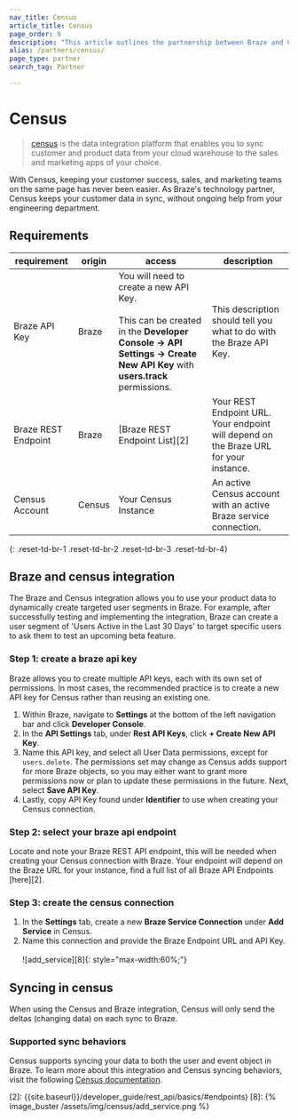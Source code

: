 ```yaml
---
nav_title: Census
article_title: Census
page_order: 9
description: "This article outlines the partnership between Braze and Census, a data intgration platform that allows you to dynamically create targeted user segments with data from your cloud warehouse."
alias: /partners/census/
page_type: partner
search_tag: Partner

---
```


# Census

> [census][1] is the data integration platform that enables you to sync customer and product data from your cloud warehouse to the sales and marketing apps of your choice. 

With Census, keeping your customer success, sales, and marketing teams on the same page has never been easier. As Braze's technology partner, Census keeps your customer data in sync, without ongoing help from your engineering department.

## Requirements

| requirement | origin | access | description |
|---|---|---|---|
| Braze API Key | Braze | You will need to create a new API Key.<br><br>This can be created in the __Developer Console -> API Settings -> Create New API Key__ with __users.track__ permissions. | This description should tell you what to do with the Braze API Key. |
| Braze REST Endpoint | Braze | [Braze REST Endpoint List][2] | Your REST Endpoint URL. Your endpoint will depend on the Braze URL for your instance. |
| Census Account | Census | Your Census Instance | An active Census account with an active Braze service connection. |
{: .reset-td-br-1 .reset-td-br-2 .reset-td-br-3  .reset-td-br-4}

## Braze and census integration

The Braze and Census integration allows you to use your product data to dynamically create targeted user segments in Braze. For example, after successfully testing and implementing the integration, Braze can create a user segment of 'Users Active in the Last 30 Days' to target specific users to ask them to test an upcoming beta feature.

### Step 1: create a braze api key

Braze allows you to create multiple API keys, each with its own set of permissions. In most cases, the recommended practice is to create a new API key for Census rather than reusing an existing one.

1. Within Braze, navigate to __Settings__ at the bottom of the left navigation bar and click __Developer Console__.
2. In the __API Settings__ tab, under __Rest API Keys__, click __+ Create New API Key__.
3. Name this API key, and select all User Data permissions, except for `users.delete`. The permissions set may change as Census adds support for more Braze objects, so you may either want to grant more permissions now or plan to update these permissions in the future. Next, select __Save API Key__.
4. Lastly, copy API Key found under __Identifier__ to use when creating your Census connection. 

### Step 2: select your braze api endpoint

Locate and note your Braze REST API endpoint, this will be needed when creating your Census connection with Braze. Your endpoint will depend on the Braze URL for your instance, find a full list of all Braze API Endpoints [here][2]. 

### Step 3: create the census connection

1. In the __Settings__ tab, create a new __Braze Service Connection__ under __Add Service__ in Census.
2. Name this connection and provide the Braze Endpoint URL and API Key.<br><br>![add_service][8]{: style="max-width:60%;"}

## Syncing in census

When using the Census and Braze integration, Census will only send the deltas (changing data) on each sync to Braze.  

### Supported sync behaviors

Census supports syncing your data to both the user and event object in Braze. To learn more about this integration and Census syncing behaviors, visit the following [Census documentation](https://docs.getcensus.com/destinations/braze).


[1]: https://www.getcensus.com/
[2]: {{site.baseurl}}/developer_guide/rest_api/basics/#endpoints)
[8]: {% image_buster /assets/img/census/add_service.png %}
